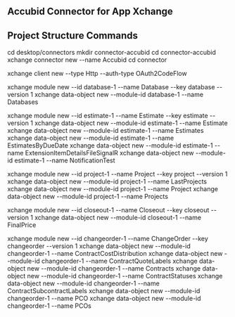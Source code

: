 ## Accubid Connector for App Xchange

## Project Structure Commands
cd desktop/connectors
mkdir connector-accubid
cd connector-accubid
xchange connector new --name Accubid
cd connector

xchange client new --type Http --auth-type OAuth2CodeFlow

xchange module new --id database-1 --name Database --key database --version 1
xchange data-object new --module-id database-1 --name Databases

xchange module new --id estimate-1 --name Estimate --key estimate --version 1
xchange data-object new --module-id estimate-1 --name Estimate
xchange data-object new --module-id estimate-1 --name Estimates
xchange data-object new --module-id estimate-1 --name EstimatesByDueDate
xchange data-object new --module-id estimate-1 --name ExtensionItemDetailsFileSignalR
xchange data-object new --module-id estimate-1 --name NotificationTest

xchange module new --id project-1 --name Project --key project --version 1
xchange data-object new --module-id project-1 --name LastProjects
xchange data-object new --module-id project-1 --name Project
xchange data-object new --module-id project-1 --name Projects

xchange module new --id closeout-1 --name Closeout --key closeout --version 1
xchange data-object new --module-id closeout-1 --name FinalPrice

xchange module new --id changeorder-1 --name ChangeOrder --key changeorder --version 1
xchange data-object new --module-id changeorder-1 --name ContractCostDistribution
xchange data-object new --module-id changeorder-1 --name ContractQuoteLabels
xchange data-object new --module-id changeorder-1 --name Contracts
xchange data-object new --module-id changeorder-1 --name ContractStatuses
xchange data-object new --module-id changeorder-1 --name ContractSubcontractLabels
xchange data-object new --module-id changeorder-1 --name PCO
xchange data-object new --module-id changeorder-1 --name PCOs
